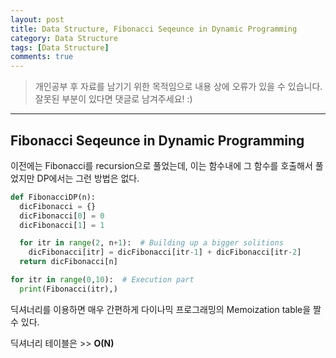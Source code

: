 ```yaml
---
layout: post
title: Data Structure, Fibonacci Seqeunce in Dynamic Programming
category: Data Structure
tags: [Data Structure]
comments: true
---
```


> 개인공부 후 자료를 남기기 위한 목적임으로 내용 상에 오류가 있을 수 있습니다.    
잘못된 부분이 있다면 댓글로 남겨주세요! :)

<hr>

## Fibonacci Seqeunce in Dynamic Programming

이전에는 Fibonacci를 recursion으로 풀었는데, 이는 함수내에 그 함수를 호출해서 풀었지만 DP에서는 그런 방법은 없다.

```python
def FibonacciDP(n):
  dicFibonacci = {}
  dicFibonacci[0] = 0
  dicFibonacci[1] = 1

  for itr in range(2, n+1):  # Building up a bigger solitions
    dicFibonacci[itr] = dicFibonacci[itr-1] + dicFibonacci[itr-2]
  return dicFibonacci[n]

for itr in range(0,10):  # Execution part
  print(Fibonacci(itr),)
```

딕셔너리를 이용하면 매우 간편하게 다이나믹 프로그래밍의 Memoization table을 짤 수 있다.

딕셔너리 테이블은 >> **O(N)** 
